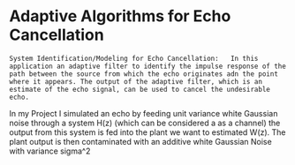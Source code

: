 # Adaptive Algorithms for Echo Cancellation
    System Identification/Modeling for Echo Cancellation:   In this application an adaptive filter to identify the impulse response of the path between the source from which the echo originates adn the point where it appears. The output of the adaptive filter, which is an estimate of the echo signal, can be used to cancel the undesirable echo. 
In my Project I simulated an echo by feeding unit variance white Gaussian noise through a system H(z) (which can be considered a as a channel) the output from this system is fed into the plant we want to estimated W(z). The plant output is then contaminated with an additive white Gaussian Noise with variance sigma^2
